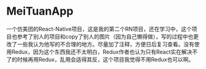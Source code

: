# MeiTuanApp
一个仿美团的React-Native项目，这是我的第二个RN项目，还在学习中，这个项目也参考了别人的项目和copy了别人的图片（因为自己懒得做），写的过程中也更改了一些我认为他写的不合理的地方。尽量加了注释，方便日后复习查看。没有使用Redux，因为这个东西我还不太明白，Redux作者也认为只有React实在解决不了的时候再用Redux，乱用会适得其反，这个项目我觉得不用Redux也可以啊。
